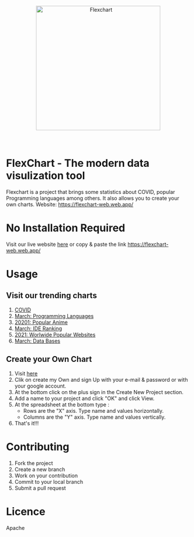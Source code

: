 <br>

<div align="center">
  <img src="https://flexchart-web.web.app/img/icon.png" width="340" height="340" alt="Flexchart">
</div>
  <br>
  <br>


# FlexChart - The modern data visulization tool

Flexchart is a project that brings some statistics about COVID, popular Programming languages among others. It also allows you to create your own charts. Website: https://flexchart-web.web.app/

# No Installation Required

Visit our live website [here](https://flexchart-web.web.app/) or copy & paste the link https://flexchart-web.web.app/

# Usage

## Visit our trending charts

1. [COVID](https://flexchart-web.web.app/charts/covid)
1. [March: Programming Languages](https://flexchart-web.web.app/charts/programming_languages/)
1. [20201: Popular Anime](https://flexchart-web.web.app/charts/anime)
1. [March: IDE Ranking](https://flexchart-web.web.app/charts/ide)
1. [2021: Worlwide Popular Websites](https://flexchart-web.web.app/charts/popular_pages)
1. [March: Data Bases](https://flexchart-web.web.app/charts/data_bases)

## Create your Own Chart

1. Visit [here](https://flexchart-web.web.app/)
1. Clik on create my Own and sign Up with your e-mail & password or with your google account.
1. At the bottom click on the plus sign in the Create New Project section.
1. Add a name to your project and click "OK" and click View.
1. At the spreadsheet at the bottom type :
   - Rows are the "X" axis. Type name and values horizontally.
   - Columns are the "Y" axis. Type name and values vertically.
1. That's it!!!

# Contributing

1. Fork the project
1. Create a new branch
1. Work on your contribution
1. Commit to your local branch
1. Submit a pull request

# Licence

Apache

